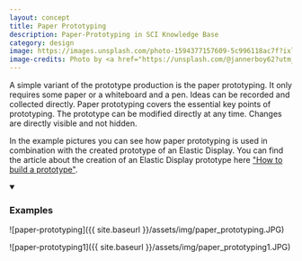 ```yaml
---
layout: concept
title: Paper Prototyping
description: Paper-Prototyping in SCI Knowledge Base
category: design
image: https://images.unsplash.com/photo-1594377157609-5c996118ac7f?ixlib=rb-1.2.1&ixid=eyJhcHBfaWQiOjEyMDd9&auto=format&fit=crop&w=1950&q=80
image-credits: Photo by <a href="https://unsplash.com/@jannerboy62?utm_source=unsplash&amp;utm_medium=referral&amp;utm_content=creditCopyText">Nick Fewings</a> on <a href="https://unsplash.com/?utm_source=unsplash&amp;utm_medium=referral&amp;utm_content=creditCopyText">Unsplash</a>
---
```

A simple variant of the prototype production is the paper prototyping. It only requires some paper or a whiteboard and a pen. Ideas can be recorded and collected directly. Paper prototyping covers the essential key points of prototyping. The prototype can be modified directly at any time. Changes are directly visible and not hidden.

In the example pictures you can see how paper prototyping is used in combination with the created prototype of an Elastic Display. You can find the article about the creation of an Elastic Display prototype here ["How to build a prototype"](https://visualengineers.github.io/sci-knowledge-base/how-to-build-a-prototype/).

<details markdown="1" open>
<summary><h3>Examples</h3></summary> 

![paper-prototyping]({{ site.baseurl }}/assets/img/paper_prototyping.JPG)

![paper-prototyping1]({{ site.baseurl }}/assets/img/paper_prototyping1.JPG)

</details>

